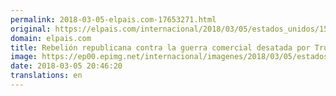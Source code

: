 ```yaml
---
permalink: 2018-03-05-elpais.com-17653271.html
original: https://elpais.com/internacional/2018/03/05/estados_unidos/1520278987_528952.html#?ref=rss&format=simple&link=link
domain: elpais.com
title: Rebelión republicana contra la guerra comercial desatada por Trump
image: https://ep00.epimg.net/internacional/imagenes/2018/03/05/estados_unidos/1520278987_528952_1520281295_rrss_normal.jpg
date: 2018-03-05 20:46:20
translations: en
---
```


